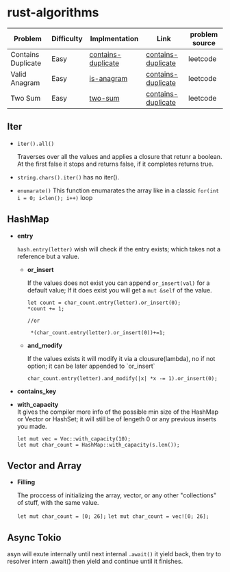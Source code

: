 # rust-algorithms

| Problem            | Difficulty | Implmentation                                     | Link                                                                   | problem source |
| ------------------ | ---------- | ------------------------------------------------- | ---------------------------------------------------------------------- | -------------- |
| Contains Duplicate | Easy       | [contains-duplicate](src/bin/contains-duplicate/) | [contains-duplicate](https://leetcode.com/problems/contains-duplicate) | leetcode       |
| Valid Anagram      | Easy       | [is-anagram](src/bin/is-anagram/)                 | [contains-duplicate](https://leetcode.com/problems/valid-anagram)      | leetcode       |
| Two Sum            | Easy       | [two-sum](src/bin/two-sum/)                       | [contains-duplicate](https://leetcode.com/problems/two-sum/)           | leetcode       |

## Iter

- `iter().all()`

  Traverses over all the values and applies a closure that retunr a boolean. At the first false it stops and returns false, if it completes returns true.

- `string.chars().iter()` has no iter().

- `enumarate()`
  This function enumarates the array like in a classic `for(int i = 0; i<len(); i++)` loop

## HashMap

- **entry**
<ul>

`hash.entry(letter)` wish will check if the entry exists; which takes not a reference but a value.

- **or_insert**

<ul>

If the values does not exist you can append `or_insert(val)` for a default value; If it does exist you will get a `mut &self` of the value.

```
let count = char_count.entry(letter).or_insert(0);
*count += 1;

//or

 *(char_count.entry(letter).or_insert(0))+=1;
```

</ul>

- **and_modify**
<ul>
If the values exists it will modify it via a clousure(lambda), no if not option; it can be later appended to `or_insert`

`char_count.entry(letter).and_modify(|x| *x -= 1).or_insert(0);`

</ul>

</ul>

- **contains_key**
- **with_capacity**  
  It gives the compiler more info of the possible min size of the HashMap or Vector or HashSet; it will still be of lengeth 0 or any previous inserts you made.

  ```
  let mut vec = Vec::with_capacity(10);
  let mut char_count = HashMap::with_capacity(s.len());
  ```

## Vector and Array

- **Filling**

  The proccess of initializing the array, vector, or any other "collections" of stuff, with the same value.

  `let mut char_count = [0; 26];`
  `let mut char_count = vec![0; 26];`
  
## Async Tokio
asyn will exute internally until next internal `.await()` it yield back, then try to resolver intern .await() then yield and continue until it finishes.


